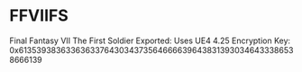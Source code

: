 # FFVIIFS
Final Fantasy VII The First Soldier Exported:
Uses UE4 4.25
Encryption Key: 0x6135393836336363376430343735646666396438313930346433386538666139

